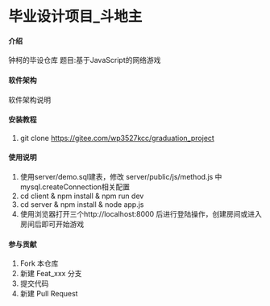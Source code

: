 # 毕业设计项目_斗地主

#### 介绍
钟柯的毕设仓库
题目:基于JavaScript的网络游戏

#### 软件架构
软件架构说明


#### 安装教程

1. git clone https://gitee.com/wp3527kcc/graduation_project

#### 使用说明

1.  使用server/demo.sql建表，修改 server/public/js/method.js 中 mysql.createConnection相关配置
2.  cd client & npm install & npm run dev
2.  cd server & npm install & node app.js
3.  使用浏览器打开三个http://localhost:8000 后进行登陆操作，创建房间或进入房间后即可开始游戏

#### 参与贡献

1.  Fork 本仓库
2.  新建 Feat_xxx 分支
3.  提交代码
4.  新建 Pull Request

